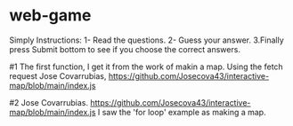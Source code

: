 # web-game
Simply Instructions:
1- Read the questions.
2- Guess your answer.
3.Finally press Submit bottom to see if  you choose the correct answers.
 
#1
The first function, I get it from the work of makin a map. Using the fetch request
Jose Covarrubias, https://github.com/Josecova43/interactive-map/blob/main/index.js

#2
Jose Covarrubias. https://github.com/Josecova43/interactive-map/blob/main/index.js
I saw the 'for loop' example as making a map.
